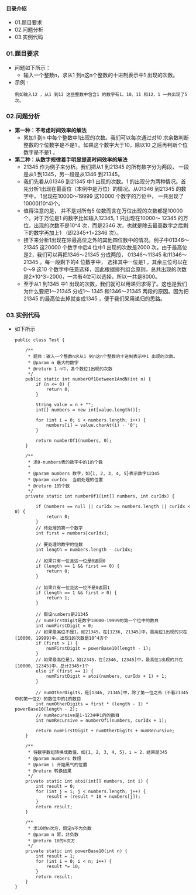 #### 目录介绍
- 01.题目要求
- 02.问题分析
- 03.实例代码





### 01.题目要求
- 问题如下所示：
    - 输入一个整数n，求从1 到n这n个整数的十进制表示中1 出现的次数。
- 示例 :
    ```
    例如输入12 ，从1 到12 这些整数中包含1 的数字有1、10、11 和12，1 一共出现了5 次。
    ```




### 02.问题分析
- **第一种：不考虑时间效率的解法**
    - 累加1 到n 中每个整数中1出现的次数。我们可以每次通过对10 求余数判断整数的个位数字是不是1 。如果这个数字大于10，除以10 之后再判断个位数字是不是1 。
- **第二种：从数字规律着手明显提高时间效率的解法**
    - 21345 作为例子来分析。我们把从1 到21345 的所有数字分为两段， 一段是从1 到1345，另一段是从1346 到21345。
    - 我们先看从01346 到21345 中1 出现的次数。1 的出现分为两种情况。首先分析1出现在最高位（本例中是万位）的情况。从01346 到21345 的数字中， 1出现在10000～19999 这10000 个数字的万位中， 一共出现了10000(10^4)个。
    - 值得注意的是， 并不是对所有5 位数而言在万位出现的次数都是10000 个。对于万位是1 的数字比如输入12345, 1 只出现在10000～ 12345 的万位，出现的次数不是10^4 次，而是2346 次，也就是除去最高数字之后剩下的数字再加上1 （即2345+1=2346 次）。
    - 接下来分析1出现在除最高位之外的其他四位数中的情况。例子中01346～21345 这20000 个数字中后4 位中1 出现的次数是2000 次。由于最高位是2，我们可以再把1346～21345 分成两段， 01346～11345 和11346～21345 。每一段剩下的4 位数字中， 选择其中一位是1 ，其余三位可以在0～9 这10 个数字中任意选择，因此根据排列组合原则，总共出现的次数是2*10^3=2000，一共有4位可以选择，所以一共是8000。
    - 至于从1 到1345 中1 出现的次数，我们就可以用递归求得了。这也是我们为什么要把1～21345 分成1～ 1345 和1346～21345 两段的原因。因为把21345 的最高位去掉就变成1345 ，便于我们采用递归的思路。


### 03.实例代码
- 如下所示
    ```
    public class Test {
    
        /**
         * 题目：输入一个整数n求从1 到n这n个整数的十进制表示中1 出现的次数。
         * @param n 最大的数字
         * @return 1-n中，各个数位1出现的次数
         */
        public static int numberOf1Between1AndN(int n) {
            if (n <= 0) {
                return 0;
            }
    
            String value = n + "";
            int[] numbers = new int[value.length()];
    
            for (int i = 0; i < numbers.length; i++) {
                numbers[i] = value.charAt(i) - '0';
            }
    
            return numberOf1(numbers, 0);
        }
    
        /**
         * 求0-numbers表的数字中的1的个数
         *
         * @param numbers 数字，如{1, 2, 3, 4, 5}表示数字12345
         * @param curIdx  当前处理的位置
         * @return 1的个数
         */
        private static int numberOf1(int[] numbers, int curIdx) {
    
            if (numbers == null || curIdx >= numbers.length || curIdx < 0) {
                return 0;
            }
            // 待处理的第一个数字
            int first = numbers[curIdx];
    
            // 要处理的数字的位数
            int length = numbers.length - curIdx;
    
            // 如果只有一位且这一位是0返回0
            if (length == 1 && first == 0) {
                return 0;
            }
    
            // 如果只有一位且这一位不是0返回1
            if (length == 1 && first > 0) {
                return 1;
            }
    
            // 假设numbers是21345
            // numFirstDigit是数字10000-19999的第一个位中的数目
            int numFirstDigit = 0;
            // 如果最高位不是1，如21345，在[1236, 21345]中，最高位1出现的只在[10000, 19999]中，出现1的次数是10^4方个
            if (first > 1) {
                numFirstDigit = powerBase10(length - 1);
            }
            // 如果最高位是1，如12345，在[2346, 12345]中，最高位1出现的只在[10000, 12345]中，总计2345+1个
            else if (first == 1) {
                numFirstDigit = atoi(numbers, curIdx + 1) + 1;
            }
    
            // numOtherDigits，是[1346, 21345]中，除了第一位之外（不看21345中的第一位2）的数位中的1的数目
            int numOtherDigits = first * (length - 1) * powerBase10(length - 2);
            // numRecursive是1-1234中1的的数目
            int numRecursive = numberOf1(numbers, curIdx + 1);
    
            return numFirstDigit + numOtherDigits + numRecursive;
        }
    
        /**
         * 将数字数组转换成数值，如{1, 2, 3, 4, 5}，i = 2，结果是345
         * @param numbers 数组
         * @param i 开始黑气的位置
         * @return 转换结果
         */
        private static int atoi(int[] numbers, int i) {
            int result = 0;
            for (int j = i; j < numbers.length; j++) {
                result = (result * 10 + numbers[j]);
            }
            return result;
        }
    
        /**
         * 求10的n次方，假定n不为负数
         * @param n 幂，非负数
         * @return 10的n次方
         */
        private static int powerBase10(int n) {
            int result = 1;
            for (int i = 0; i < n; i++) {
                result *= 10;
            }
            return result;
        }
    }
    ```

